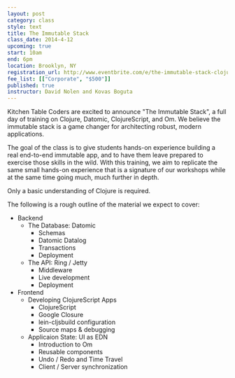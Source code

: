 ```yaml
---
layout: post
category: class
style: text
title: The Immutable Stack
class_date: 2014-4-12 
upcoming: true
start: 10am
end: 6pm
location: Brooklyn, NY
registration_url: http://www.eventbrite.com/e/the-immutable-stack-clojure-datomic-clojurescript-and-om-tickets-10932865495
fee_list: [["Corporate", "$500"]]
published: true
instructor: David Nolen and Kovas Boguta
---
```


Kitchen Table Coders are excited to announce "The Immutable Stack", a full day of training on Clojure, Datomic, ClojureScript, and Om. We believe the immutable stack is a game changer for architecting robust, modern applications.

The goal of the class is to give students hands-on experience building a real end-to-end immutable app, and to have them leave prepared to exercise those skills in the wild. With this training, we aim to replicate the same small hands-on experience that is a signature of our workshops while at the same time going much, much further in depth. 

Only a basic understanding of Clojure is required.

The following is a rough outline of the material we expect to cover:

* Backend
  * The Database: Datomic
    * Schemas
    * Datomic Datalog
    * Transactions
    * Deployment
  * The API: Ring / Jetty
    * Middleware
    * Live development
    * Deployment
* Frontend
  * Developing ClojureScript Apps
    * ClojureScript
    * Google Closure
    * lein-cljsbuild configuration
    * Source maps & debugging
  * Applicaion State: UI as EDN
    * Introduction to Om
    * Reusable components
    * Undo / Redo and Time Travel
    * Client / Server synchronization